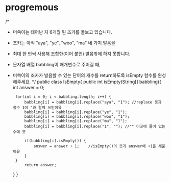 # progremous
/*
 * 머쓱이는 태어난 지 6개월 된 조카를 돌보고 있습니다. 
 * 조카는 아직 "aya", "ye", "woo", "ma" 네 가지 발음을 
 * 최대 한 번씩 사용해 조합한(이어 붙인) 발음밖에 하지 못합니다. 
 * 문자열 배열 babbling이 매개변수로 주어질 때, 
 * 머쓱이의 조카가 발음할 수 있는 단어의 개수를 return하도록 isEmpty 함수를 완성해주세요.
 */
public class IsEmpty{
	public int isEmpty(String[] babbling){
		int answer = 0;
		
		for(int i = 0; i < babbling.length; i++) {
			babbling[i] = babbling[i].replace("aya", "1"); //replace 뜻과 정수 1이 "과 함께 쓰인이유
			babbling[i] = babbling[i].replace("ye", "1");
			babbling[i] = babbling[i].replace("woo", "1");
			babbling[i] = babbling[i].replace("ma", "1");
			babbling[i] = babbling[i].replace("1", ""); //"" 이곳에 들어 있는 수에 뜻
		
			if(babbling[i].isEmpty()) {
				answer = answer + 1;	//isEmpty()의 뜻과 answer에 +1을 해준 이유
			}
		}
			return answer;
	}
}

